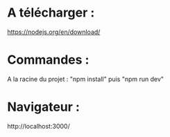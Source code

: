 # A télécharger : 
https://nodejs.org/en/download/

# Commandes :
A la racine du projet : "npm install" puis "npm run dev"

# Navigateur :
http://localhost:3000/
